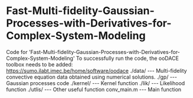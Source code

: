 # Fast-Multi-fidelity-Gaussian-Processes-with-Derivatives-for-Complex-System-Modeling
Code for 'Fast-Multi-fidelity-Gaussian-Processes-with-Derivatives-for-Complex-System-Modeling'
To successfully run the code, the ooDACE toolbox needs to be added: https://sumo.ilabt.imec.be/home/software/oodace
./data/ --- Multi-fidelity convective equation data obtained using numerical solutions.
./gp/ --- Gaussian processes code
./kernel/ --- Kernel function
./lik/ --- Likelihood function
./utlis/ --- Other useful function
conv_main.m --- Main function
